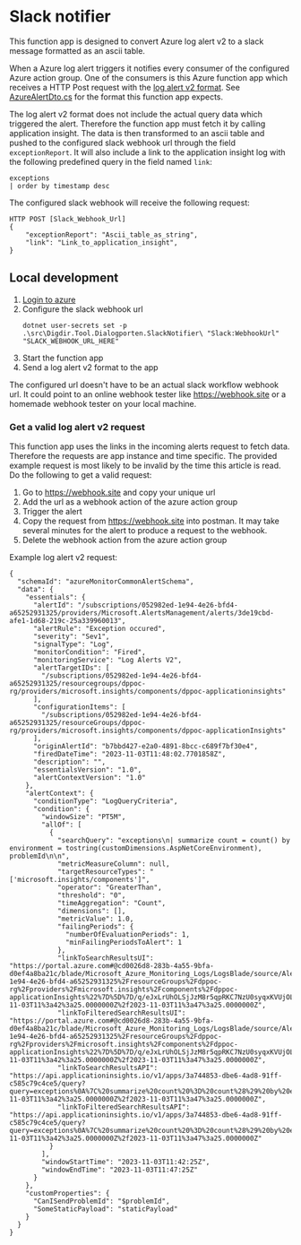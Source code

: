 # Slack notifier
This function app is designed to convert Azure log alert v2 to a slack message formatted as an ascii table. 

When a Azure log alert triggers it notifies every consumer of the configured Azure action group. One of the consumers is this Azure function app which receives a HTTP Post request with the [log alert v2 format](https://learn.microsoft.com/en-us/azure/azure-monitor/alerts/alerts-common-schema#sample-log-alert-when-the-monitoringservice--log-alerts-v2). See [AzureAlertDto.cs](./Features/AzureAlertToSlackForwarder/AzureAlertDto.cs) for the format this function app expects. 

The log alert v2 format does not include the actual query data which triggered the alert. Therefore the function app must fetch it by calling application insight. The data is then transformed to an ascii table and pushed to the configured slack webhook url through the field `exceptionReport`. It will also include a link to the application insight log with the following predefined query in the field named `link`:
```KQL
exceptions
| order by timestamp desc
```

The configured slack webhook will receive the following request:
```HTTP
HTTP POST [Slack_Webhook_Url]
{
    "exceptionReport": "Ascii_table_as_string",
    "link": "Link_to_application_insight",
}
```

## Local development
1. [Login to azure](https://learn.microsoft.com/en-us/dotnet/azure/sdk/authentication/?tabs=command-line#exploring-the-sequence-of-defaultazurecredential-authentication-methods)
2. Configure the slack webhook url
    ```powerhell
    dotnet user-secrets set -p .\src\Digdir.Tool.Dialogporten.SlackNotifier\ "Slack:WebhookUrl" "SLACK_WEBHOOK_URL_HERE"
    ```
3. Start the function app
4. Send a log alert v2 format to the app

The configured url doesn't have to be an actual slack workflow webhook url. It could point to an online webhook tester like https://webhook.site or a homemade webhook tester on your local machine.

### Get a valid log alert v2 request
This function app uses the links in the incoming alerts request to fetch data. Therefore the requests are app instance and time specific. The provided example request is most likely to be invalid by the time this article is read. Do the following to get a valid request: 
1. Go to https://webhook.site and copy your unique url
2. Add the url as a webhook action of the azure action group 
3. Trigger the alert
4. Copy the request from https://webhook.site into postman. It may take several minutes for the alert to produce a request to the webhook.
5. Delete the webhook action from the azure action group

Example log alert v2 request:
```jsonc
{
  "schemaId": "azureMonitorCommonAlertSchema",
  "data": {
    "essentials": {
      "alertId": "/subscriptions/052982ed-1e94-4e26-bfd4-a65252931325/providers/Microsoft.AlertsManagement/alerts/3de19cbd-afe1-1d68-219c-25a339960013",
      "alertRule": "Exception occured",
      "severity": "Sev1",
      "signalType": "Log",
      "monitorCondition": "Fired",
      "monitoringService": "Log Alerts V2",
      "alertTargetIDs": [
        "/subscriptions/052982ed-1e94-4e26-bfd4-a65252931325/resourcegroups/dppoc-rg/providers/microsoft.insights/components/dppoc-applicationinsights"
      ],
      "configurationItems": [
        "/subscriptions/052982ed-1e94-4e26-bfd4-a65252931325/resourceGroups/dppoc-rg/providers/microsoft.insights/components/dppoc-applicationInsights"
      ],
      "originAlertId": "b7bbd427-e2a0-4891-8bcc-c689f7bf30e4",
      "firedDateTime": "2023-11-03T11:48:02.7701858Z",
      "description": "",
      "essentialsVersion": "1.0",
      "alertContextVersion": "1.0"
    },
    "alertContext": {
      "conditionType": "LogQueryCriteria",
      "condition": {
        "windowSize": "PT5M",
        "allOf": [
          {
            "searchQuery": "exceptions\n| summarize count = count() by environment = tostring(customDimensions.AspNetCoreEnvironment), problemId\n\n",
            "metricMeasureColumn": null,
            "targetResourceTypes": "['microsoft.insights/components']",
            "operator": "GreaterThan",
            "threshold": "0",
            "timeAggregation": "Count",
            "dimensions": [],
            "metricValue": 1.0,
            "failingPeriods": {
              "numberOfEvaluationPeriods": 1,
              "minFailingPeriodsToAlert": 1
            },
            "linkToSearchResultsUI": "https://portal.azure.com#@cd0026d8-283b-4a55-9bfa-d0ef4a8ba21c/blade/Microsoft_Azure_Monitoring_Logs/LogsBlade/source/Alerts.EmailLinks/scope/%7B%22resources%22%3A%5B%7B%22resourceId%22%3A%22%2Fsubscriptions%2F052982ed-1e94-4e26-bfd4-a65252931325%2FresourceGroups%2Fdppoc-rg%2Fproviders%2Fmicrosoft.insights%2Fcomponents%2Fdppoc-applicationInsights%22%7D%5D%7D/q/eJxLrUhOLSjJzM8r5qpRKC7NzU0syqxKVUjOL80rUbCF0BqaCkmVCql5ZZlF%2BXm5qWCJkvzikqLMvHSN5NLikvxcl0ygeDHIGD3H4gK%2F1BLn%2FKJUV4QOTR2FgqL8pJzUXM8UAA%3D%3D/prettify/1/timespan/2023-11-03T11%3a42%3a25.0000000Z%2f2023-11-03T11%3a47%3a25.0000000Z",
            "linkToFilteredSearchResultsUI": "https://portal.azure.com#@cd0026d8-283b-4a55-9bfa-d0ef4a8ba21c/blade/Microsoft_Azure_Monitoring_Logs/LogsBlade/source/Alerts.EmailLinks/scope/%7B%22resources%22%3A%5B%7B%22resourceId%22%3A%22%2Fsubscriptions%2F052982ed-1e94-4e26-bfd4-a65252931325%2FresourceGroups%2Fdppoc-rg%2Fproviders%2Fmicrosoft.insights%2Fcomponents%2Fdppoc-applicationInsights%22%7D%5D%7D/q/eJxLrUhOLSjJzM8r5qpRKC7NzU0syqxKVUjOL80rUbCF0BqaCkmVCql5ZZlF%2BXm5qWCJkvzikqLMvHSN5NLikvxcl0ygeDHIGD3H4gK%2F1BLn%2FKJUV4QOTR2FgqL8pJzUXM8UAA%3D%3D/prettify/1/timespan/2023-11-03T11%3a42%3a25.0000000Z%2f2023-11-03T11%3a47%3a25.0000000Z",
            "linkToSearchResultsAPI": "https://api.applicationinsights.io/v1/apps/3a744853-dbe6-4ad8-91ff-c585c79c4ce5/query?query=exceptions%0A%7C%20summarize%20count%20%3D%20count%28%29%20by%20environment%20%3D%20tostring%28customDimensions.AspNetCoreEnvironment%29%2C%20problemId&timespan=2023-11-03T11%3a42%3a25.0000000Z%2f2023-11-03T11%3a47%3a25.0000000Z",
            "linkToFilteredSearchResultsAPI": "https://api.applicationinsights.io/v1/apps/3a744853-dbe6-4ad8-91ff-c585c79c4ce5/query?query=exceptions%0A%7C%20summarize%20count%20%3D%20count%28%29%20by%20environment%20%3D%20tostring%28customDimensions.AspNetCoreEnvironment%29%2C%20problemId&timespan=2023-11-03T11%3a42%3a25.0000000Z%2f2023-11-03T11%3a47%3a25.0000000Z"
          }
        ],
        "windowStartTime": "2023-11-03T11:42:25Z",
        "windowEndTime": "2023-11-03T11:47:25Z"
      }
    },
    "customProperties": {
      "CanISendProblemId": "$problemId",
      "SomeStaticPayload": "staticPayload"
    }
  }
}

```
